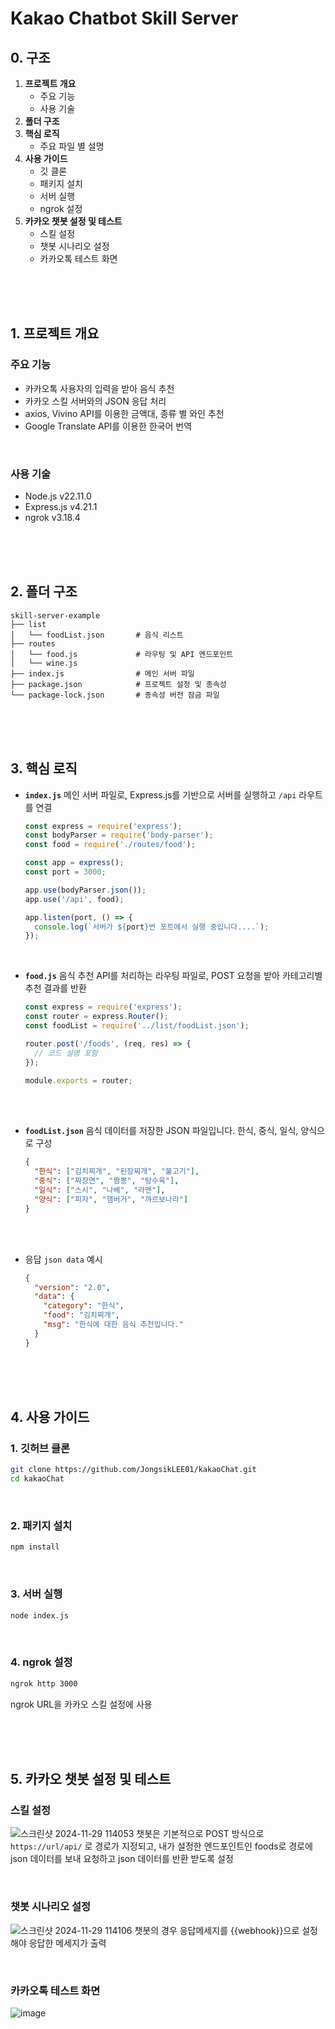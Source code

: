 # Kakao Chatbot Skill Server

## 0. 구조
1. **프로젝트 개요**
    - 주요 기능
    - 사용 기술
2. **폴더 구조**
3. **핵심 로직**
    - 주요 파일 별 설명
4. **사용 가이드**
    - 깃 클론
    - 패키지 설치
    - 서버 실행
    - ngrok 설정
5. **카카오 챗봇 설정 및 테스트**
    - 스킬 설정
    - 챗봇 시나리오 설정
    - 카카오톡 테스트 화면

<br><br><br>

## 1. **프로젝트 개요**

### 주요 기능
- 카카오톡 사용자의 입력을 받아 음식 추천
- 카카오 스킬 서버와의 JSON 응답 처리
- axios, Vivino API를 이용한 금액대, 종류 별 와인 추천
- Google Translate API를 이용한 한국어 번역

<br>

### 사용 기술
- Node.js        v22.11.0
- Express.js     v4.21.1
- ngrok          v3.18.4

<br><br><br>

## 2. **폴더 구조**

```
skill-server-example
├── list
│   └── foodList.json       # 음식 리스트
├── routes
│   └── food.js             # 라우팅 및 API 엔드포인트
│   └── wine.js
├── index.js                # 메인 서버 파일
├── package.json            # 프로젝트 설정 및 종속성
└── package-lock.json       # 종속성 버전 잠금 파일
```

<br><br><br>

## 3. 핵심 로직
- **`index.js`**
메인 서버 파일로, Express.js를 기반으로 서버를 실행하고 `/api` 라우트를 연결
    
    ```jsx
    const express = require('express');
    const bodyParser = require('body-parser');
    const food = require('./routes/food');
    
    const app = express();
    const port = 3000;
    
    app.use(bodyParser.json());
    app.use('/api', food);
    
    app.listen(port, () => {
      console.log(`서버가 ${port}번 포트에서 실행 중입니다....`);
    });
    ```

<br>
    

- **`food.js`**
음식 추천 API를 처리하는 라우팅 파일로, POST 요청을 받아 카테고리별 추천 결과를 반환
    ```jsx
    const express = require('express');
    const router = express.Router();
    const foodList = require('../list/foodList.json');
    
    router.post('/foods', (req, res) => {
      // 코드 설명 포함
    });
    
    module.exports = router;
    ```
    
    <br><br>

- **`foodList.json`**
음식 데이터를 저장한 JSON 파일입니다. 한식, 중식, 일식, 양식으로 구성
    ```json
    {
      "한식": ["김치찌개", "된장찌개", "불고기"],
      "중식": ["짜장면", "짬뽕", "탕수육"],
      "일식": ["스시", "나베", "라멘"],
      "양식": ["피자", "햄버거", "까르보나라"]
    }
    ```

    <br><br>

- 응답 `json data` 예시
    ```json
    {
      "version": "2.0",
      "data": {
        "category": "한식",
        "food": "김치찌개",
        "msg": "한식에 대한 음식 추천입니다."
      }
    }
    ```

    <br><br><br>

## 4. **사용 가이드**

### **1. 깃허브 클론**
```bash
git clone https://github.com/JongsikLEE01/kakaoChat.git
cd kakaoChat
```

<br>

### **2. 패키지 설치**
```bash
npm install
```

<br>

### **3. 서버 실행**
```bash
node index.js
```

<br>

### **4. ngrok 설정**
```bash
ngrok http 3000
```
ngrok URL을 카카오 스킬 설정에 사용

<br><br><br>

## 5. 카카오 챗봇 설정 및 테스트

### 스킬 설정
![스크린샷 2024-11-29 114053](https://github.com/user-attachments/assets/3aafb2e2-fba2-4d28-ab07-89a9831bc96c)
챗봇은 기본적으로 POST 방식으로 `https://url/api/` 로 경로가 지정되고, 내가 설정한 엔드포인트인 foods로 경로에 json 데이터를 보내 요청하고 json 데이터를 반환 받도록 설정

<br>

### 챗봇 시나리오 설정
![스크린샷 2024-11-29 114106](https://github.com/user-attachments/assets/07ab544f-0a2e-4dcf-9ff4-8f4cc97cbb8c)
챗봇의 경우 응답메세지를 {{webhook}}으로 설정해야 응답한 메세지가 출력

<br>

### 카카오톡 테스트 화면
![image](https://github.com/user-attachments/assets/4d98a7c0-4a7e-4f57-8706-beda0d72eba9)
